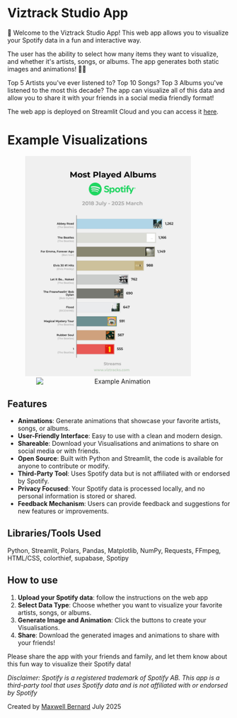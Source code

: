 # Viztrack Studio App
👋 Welcome to the Viztrack Studio App! This web app allows you to visualize your Spotify data in a fun and interactive way.

The user has the ability to select how many items they want to visualize, and whether it's artists, songs, or albums. The app generates both static images and animations! 🎵🎵

Top 5 Artists you've ever listened to? Top 10 Songs? Top 3 Albums you've listened to the most this decade? The app can visualize all of this data and allow you to share it with your friends in a social media friendly format! 

The web app is deployed on Streamlit Cloud and you can access it [here](https://maxwell-bernard-spotify-animation-app.streamlit.app/).

# Example Visualizations
<p align="center">
    <img src="./visuals/album_name_Streams_visual_max.jpg" alt="Example Visualization 1" width="375" style="display:inline-block; margin-right: 50px;">
    <img src="./visuals/artist_name_Streams_animation.gif" alt="Example Animation" width="375" style="display:inline-block;">
</p>


## Features
- **Animations**: Generate animations that showcase your favorite artists, songs, or albums.
- **User-Friendly Interface**: Easy to use with a clean and modern design.
- **Shareable**: Download your Visualisations and animations to share on social media or with friends.
- **Open Source**: Built with Python and Streamlit, the code is available for anyone to contribute or modify.
- **Third-Party Tool**: Uses Spotify data but is not affiliated with or endorsed by Spotify.
- **Privacy Focused**: Your Spotify data is processed locally, and no personal information is stored or shared.
- **Feedback Mechanism**: Users can provide feedback and suggestions for new features or improvements.

## Libraries/Tools Used
Python, Streamlit, Polars, Pandas, Matplotlib, NumPy, Requests, FFmpeg, HTML/CSS, colorthief, supabase, Spotipy

## How to use
1. **Upload your Spotify data**: follow the instructions on the web app
2. **Select Data Type**: Choose whether you want to visualize your favorite artists, songs, or albums.
3. **Generate Image and Animation**: Click the buttons to create your Visualisations.
4. **Share**: Download the generated images and animations to share with your friends!


Please share the app with your friends and family, and let them know about this fun way to visualize their Spotify data!

*Disclaimer: Spotify is a registered trademark of Spotify AB. This app is a third-party tool that uses Spotify data and is not affiliated with or endorsed by Spotify*

Created by [Maxwell Bernard](https://github.com/maxwell-bernard)
July 2025
